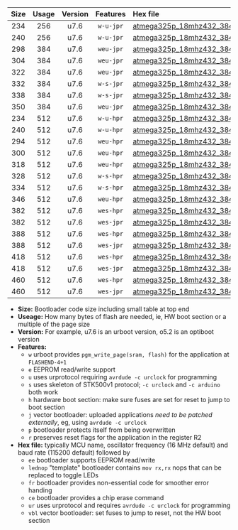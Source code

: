|Size|Usage|Version|Features|Hex file|
|:-:|:-:|:-:|:-:|:--|
|234|256|u7.6|`w-u-jpr`|[atmega325p_18mhz432_38400bps_ur_vbl.hex](https://raw.githubusercontent.com/stefanrueger/urboot/main//atmega325p_18mhz432_38400bps_ur_vbl.hex)|
|240|256|u7.6|`w-u-jpr`|[atmega325p_18mhz432_38400bps_lednop_ur_vbl.hex](https://raw.githubusercontent.com/stefanrueger/urboot/main//atmega325p_18mhz432_38400bps_lednop_ur_vbl.hex)|
|298|384|u7.6|`weu-jpr`|[atmega325p_18mhz432_38400bps_ee_ur_vbl.hex](https://raw.githubusercontent.com/stefanrueger/urboot/main//atmega325p_18mhz432_38400bps_ee_ur_vbl.hex)|
|304|384|u7.6|`weu-jpr`|[atmega325p_18mhz432_38400bps_ee_lednop_ur_vbl.hex](https://raw.githubusercontent.com/stefanrueger/urboot/main//atmega325p_18mhz432_38400bps_ee_lednop_ur_vbl.hex)|
|322|384|u7.6|`weu-jpr`|[atmega325p_18mhz432_38400bps_ee_lednop_fr_ur_vbl.hex](https://raw.githubusercontent.com/stefanrueger/urboot/main//atmega325p_18mhz432_38400bps_ee_lednop_fr_ur_vbl.hex)|
|332|384|u7.6|`w-s-jpr`|[atmega325p_18mhz432_38400bps_vbl.hex](https://raw.githubusercontent.com/stefanrueger/urboot/main//atmega325p_18mhz432_38400bps_vbl.hex)|
|338|384|u7.6|`w-s-jpr`|[atmega325p_18mhz432_38400bps_lednop_vbl.hex](https://raw.githubusercontent.com/stefanrueger/urboot/main//atmega325p_18mhz432_38400bps_lednop_vbl.hex)|
|350|384|u7.6|`weu-jpr`|[atmega325p_18mhz432_38400bps_ee_lednop_fr_ce_ur_vbl.hex](https://raw.githubusercontent.com/stefanrueger/urboot/main//atmega325p_18mhz432_38400bps_ee_lednop_fr_ce_ur_vbl.hex)|
|234|512|u7.6|`w-u-hpr`|[atmega325p_18mhz432_38400bps_ur.hex](https://raw.githubusercontent.com/stefanrueger/urboot/main//atmega325p_18mhz432_38400bps_ur.hex)|
|240|512|u7.6|`w-u-hpr`|[atmega325p_18mhz432_38400bps_lednop_ur.hex](https://raw.githubusercontent.com/stefanrueger/urboot/main//atmega325p_18mhz432_38400bps_lednop_ur.hex)|
|294|512|u7.6|`weu-hpr`|[atmega325p_18mhz432_38400bps_ee_ur.hex](https://raw.githubusercontent.com/stefanrueger/urboot/main//atmega325p_18mhz432_38400bps_ee_ur.hex)|
|300|512|u7.6|`weu-hpr`|[atmega325p_18mhz432_38400bps_ee_lednop_ur.hex](https://raw.githubusercontent.com/stefanrueger/urboot/main//atmega325p_18mhz432_38400bps_ee_lednop_ur.hex)|
|318|512|u7.6|`weu-hpr`|[atmega325p_18mhz432_38400bps_ee_lednop_fr_ur.hex](https://raw.githubusercontent.com/stefanrueger/urboot/main//atmega325p_18mhz432_38400bps_ee_lednop_fr_ur.hex)|
|328|512|u7.6|`w-s-hpr`|[atmega325p_18mhz432_38400bps.hex](https://raw.githubusercontent.com/stefanrueger/urboot/main//atmega325p_18mhz432_38400bps.hex)|
|334|512|u7.6|`w-s-hpr`|[atmega325p_18mhz432_38400bps_lednop.hex](https://raw.githubusercontent.com/stefanrueger/urboot/main//atmega325p_18mhz432_38400bps_lednop.hex)|
|346|512|u7.6|`weu-hpr`|[atmega325p_18mhz432_38400bps_ee_lednop_fr_ce_ur.hex](https://raw.githubusercontent.com/stefanrueger/urboot/main//atmega325p_18mhz432_38400bps_ee_lednop_fr_ce_ur.hex)|
|382|512|u7.6|`wes-hpr`|[atmega325p_18mhz432_38400bps_ee.hex](https://raw.githubusercontent.com/stefanrueger/urboot/main//atmega325p_18mhz432_38400bps_ee.hex)|
|382|512|u7.6|`wes-jpr`|[atmega325p_18mhz432_38400bps_ee_vbl.hex](https://raw.githubusercontent.com/stefanrueger/urboot/main//atmega325p_18mhz432_38400bps_ee_vbl.hex)|
|388|512|u7.6|`wes-hpr`|[atmega325p_18mhz432_38400bps_ee_lednop.hex](https://raw.githubusercontent.com/stefanrueger/urboot/main//atmega325p_18mhz432_38400bps_ee_lednop.hex)|
|388|512|u7.6|`wes-jpr`|[atmega325p_18mhz432_38400bps_ee_lednop_vbl.hex](https://raw.githubusercontent.com/stefanrueger/urboot/main//atmega325p_18mhz432_38400bps_ee_lednop_vbl.hex)|
|418|512|u7.6|`wes-hpr`|[atmega325p_18mhz432_38400bps_ee_lednop_fr.hex](https://raw.githubusercontent.com/stefanrueger/urboot/main//atmega325p_18mhz432_38400bps_ee_lednop_fr.hex)|
|418|512|u7.6|`wes-jpr`|[atmega325p_18mhz432_38400bps_ee_lednop_fr_vbl.hex](https://raw.githubusercontent.com/stefanrueger/urboot/main//atmega325p_18mhz432_38400bps_ee_lednop_fr_vbl.hex)|
|460|512|u7.6|`wes-hpr`|[atmega325p_18mhz432_38400bps_ee_lednop_fr_ce.hex](https://raw.githubusercontent.com/stefanrueger/urboot/main//atmega325p_18mhz432_38400bps_ee_lednop_fr_ce.hex)|
|460|512|u7.6|`wes-jpr`|[atmega325p_18mhz432_38400bps_ee_lednop_fr_ce_vbl.hex](https://raw.githubusercontent.com/stefanrueger/urboot/main//atmega325p_18mhz432_38400bps_ee_lednop_fr_ce_vbl.hex)|

- **Size:** Bootloader code size including small table at top end
- **Useage:** How many bytes of flash are needed, ie, HW boot section or a multiple of the page size
- **Version:** For example, u7.6 is an urboot version, o5.2 is an optiboot version
- **Features:**
  + `w` urboot provides `pgm_write_page(sram, flash)` for the application at `FLASHEND-4+1`
  + `e` EEPROM read/write support
  + `u` uses urprotocol requiring `avrdude -c urclock` for programming
  + `s` uses skeleton of STK500v1 protocol; `-c urclock` and `-c arduino` both work
  + `h` hardware boot section: make sure fuses are set for reset to jump to boot section
  + `j` vector bootloader: uploaded applications *need to be patched externally*, eg, using `avrdude -c urclock`
  + `p` bootloader protects itself from being overwritten
  + `r` preserves reset flags for the application in the register R2
- **Hex file:** typically MCU name, oscillator frequency (16 MHz default) and baud rate (115200 default) followed by
  + `ee` bootloader supports EEPROM read/write
  + `lednop` "template" bootloader contains `mov rx,rx` nops that can be replaced to toggle LEDs
  + `fr` bootloader provides non-essential code for smoother error handing
  + `ce` bootloader provides a chip erase command
  + `ur` uses urprotocol and requires `avrdude -c urclock` for programming
  + `vbl` vector bootloader: set fuses to jump to reset, not the HW boot section
